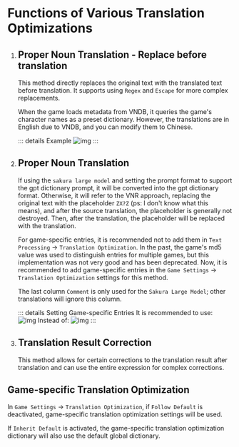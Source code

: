 # Functions of Various Translation Optimizations

1. ## Proper Noun Translation - Replace before translation

    This method directly replaces the original text with the translated text before translation. It supports using `Regex` and `Escape` for more complex replacements.

    When the game loads metadata from VNDB, it queries the game's character names as a preset dictionary. However, the translations are in English due to VNDB, and you can modify them to Chinese.

    ::: details Example
    ![img](https://image.lunatranslator.org/zh/transoptimi/1.png)
    :::

1. ## Proper Noun Translation

    If using the `sakura large model` and setting the prompt format to support the gpt dictionary prompt, it will be converted into the gpt dictionary format. Otherwise, it will refer to the VNR approach, replacing the original text with the placeholder `ZX?Z` (ps: I don't know what this means), and after the source translation, the placeholder is generally not destroyed. Then, after the translation, the placeholder will be replaced with the translation.

    For game-specific entries, it is recommended not to add them in `Text Processing` -> `Translation Optimization`. In the past, the game's md5 value was used to distinguish entries for multiple games, but this implementation was not very good and has been deprecated. Now, it is recommended to add game-specific entries in the `Game Settings` -> `Translation Optimization` settings for this method.

    The last column `Comment` is only used for the `Sakura Large Model`; other translations will ignore this column.

    ::: details Setting Game-specific Entries
      It is recommended to use:
      ![img](https://image.lunatranslator.org/zh/transoptimi/2.png)
      Instead of:
      ![img](https://image.lunatranslator.org/zh/transoptimi/3.png)
    :::

1. ## Translation Result Correction

    This method allows for certain corrections to the translation result after translation and can use the entire expression for complex corrections.

## Game-specific Translation Optimization

In `Game Settings` -> `Translation Optimization`, if `Follow Default` is deactivated, game-specific translation optimization settings will be used.

If `Inherit Default` is activated, the game-specific translation optimization dictionary will also use the default global dictionary.